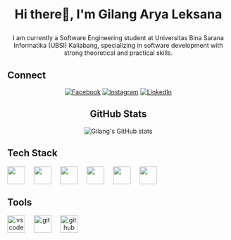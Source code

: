 <h1 align="center">
  
Hi there👋, I'm Gilang Arya Leksana

</h2>

<p align="center">
I am currently a Software Engineering student at Universitas Bina Sarana Informatika (UBSI) Kaliabang, specializing in software development with strong theoretical and practical skills.
</p>

## Connect
<div align="center">
  
[![Facebook](https://img.shields.io/badge/-Facebook-1877F2?style=for-the-badge&logo=facebook)](https://www.facebook.com/gilang.arya.3114/)
[![Instagram](https://img.shields.io/badge/-Instagram-E4405F?style=for-the-badge&logo=instagram)](https://instagram.com/gryaaaaaa_)
[![LinkedIn](https://img.shields.io/badge/-LinkedIn-0A66C2?style=for-the-badge&logo=linkedin)](https://linkedin.com/in/gilangarya)

</div>

<h2 align="center">GitHub Stats</h2>

<div align="center">

![Gilang's GitHub stats](https://github-readme-stats.vercel.app/api?username=gilangarya&show_icons=true&theme=tokyonight)
  
</div>

##  Tech Stack
<p align="center" style="display: flex; gap: 20px;">
  
  <img src="https://cdn.jsdelivr.net/gh/devicons/devicon/icons/html5/html5-original.svg" width="40"/>
  <img src="https://cdn.jsdelivr.net/gh/devicons/devicon/icons/css3/css3-original.svg" width="40"/>
  <img src="https://cdn.jsdelivr.net/gh/devicons/devicon/icons/javascript/javascript-original.svg" width="40"/>
  <img src="https://cdn.jsdelivr.net/gh/devicons/devicon/icons/php/php-original.svg" width="40"/>
  <img src="https://cdn.jsdelivr.net/gh/devicons/devicon/icons/python/python-original.svg" width="40"/>
  <img src="https://cdn.jsdelivr.net/gh/devicons/devicon/icons/java/java-original.svg" width="40"/>
  
</p>

##  Tools
<p align="center" style="display: flex; gap: 20px;">
  <img src="https://cdn.jsdelivr.net/gh/devicons/devicon/icons/vscode/vscode-original.svg" alt="vscode" width="40"/>
  <img src="https://cdn.jsdelivr.net/gh/devicons/devicon/icons/git/git-original.svg" alt="git" width="40"/>
  <img src="https://cdn.jsdelivr.net/gh/devicons/devicon/icons/github/github-original.svg" alt="github" width="40"/>
</p>









